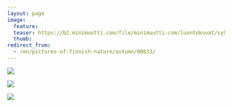 ```yaml
---
layout: page
image:
  feature:
  teaser: https://b2.minimuutti.com/file/minimuutti-com/luontokuvat/syksy/3/DS36903-245px.jpg
  thumb:
redirect_from:
  - /en/pictures-of-finnish-nature/autumn/00033/
---
```


![](https://b2.minimuutti.com/file/minimuutti-com/luontokuvat/syksy/3/DS36902-800px.jpg)

![](https://b2.minimuutti.com/file/minimuutti-com/luontokuvat/syksy/3/DS36903-800px.jpg)

![](https://b2.minimuutti.com/file/minimuutti-com/luontokuvat/syksy/3/DS36900-800px.jpg)
